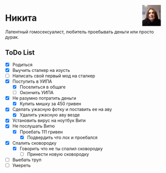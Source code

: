 <a href="https://google.com/search?q=как+не+быть+лохом"><img width="60" align="right" src="https://github.com/kotleni/kotleni.github.io/blob/master/assets/nikita.png?raw=true"></img></a>

# Никита
Латентный гомосексуалист, любитель проебывать деньги или просто дурак.

## ToDo List
- [x] Родиться
- [x] Выучить сталкер на изусть
- [ ] Написать свой первый мод на сталкер
- [x] Поступить в УИПА
  - [x] Поселиться в общаге
  - [ ] Окончить УИПА
- [x] Не разумно потратить деньги
  - [x] Купить мишку за 450 гривен
- [x] Сделать ужасную фотку и поставить ее на аву
  - [x] Удалить ужасную аву везде
- [x] Установить вирус на ноутбук Вити
- [x] Не послушать Витю 
  - [x] Проебать 111 гривен
    - [x] Подвердить что лох и проебался
- [x] Спалить сковородку
  - [x] Говорить что не ты спалил сковородку
    - [ ] Принести новую сковородку
- [ ] Выебать труп
- [ ] Умереть
